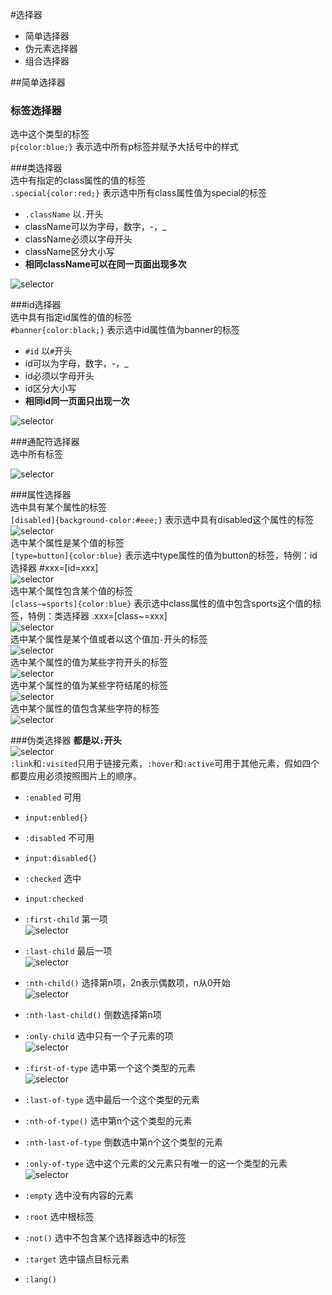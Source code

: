 #选择器
* 简单选择器
* 伪元素选择器
* 组合选择器

##简单选择器
### 标签选择器  
选中这个类型的标签  
`p{color:blue;}` 表示选中所有p标签并赋予大括号中的样式

###类选择器  
选中有指定的class属性的值的标签  
`.special{color:red;}` 表示选中所有class属性值为special的标签
* `.className` 以`.`开头
* className可以为字母，数字，-，_
* className必须以字母开头
* className区分大小写
* **相同className可以在同一页面出现多次**
 
![selector](img/selector1.png)

###id选择器  
选中具有指定id属性的值的标签  
`#banner{color:black;}` 表示选中id属性值为banner的标签
 * `#id` 以`#`开头
 * id可以为字母，数字，-，_
 * id必须以字母开头
 * id区分大小写
 * **相同id同一页面只出现一次**
 
![selector](img/selector2.png)

###通配符选择器  
选中所有标签

![selector](img/selector3.png)

###属性选择器  
选中具有某个属性的标签  
`[disabled]{background-color:#eee;}` 表示选中具有disabled这个属性的标签  
![selector](img/selector4.png)  
选中某个属性是某个值的标签  
`[type=button]{color:blue}` 表示选中type属性的值为button的标签，特例：id选择器 #xxx=[id=xxx]  
![selector](img/selector5.png)  
选中某个属性包含某个值的标签  
`[class~=sports]{color:blue}` 表示选中class属性的值中包含sports这个值的标签，特例：类选择器 .xxx=[class~=xxx]  
![selector](img/selector6.png)  
选中某个属性是某个值或者以这个值加`-`开头的标签  
![selector](img/selector7.png)  
选中某个属性的值为某些字符开头的标签  
![selector](img/selector8.png)  
选中某个属性的值为某些字符结尾的标签  
![selector](img/selector9.png)  
选中某个属性的值包含某些字符的标签  
![selector](img/selector10.png)

###伪类选择器
**都是以`:`开头**  
![selector](img/selector11.png)  
`:link`和`:visited`只用于链接元素，`:hover`和`:active`可用于其他元素，假如四个都要应用必须按照图片上的顺序。
* `:enabled` 可用
 * `input:enbled{}`
* `:disabled` 不可用
 * `input:disabled{}`
* `:checked` 选中
 * `input:checked`

* `:first-child` 第一项  
![selector](img/selector12.png)
* `:last-child` 最后一项  
![selector](img/selector13.png)
* `:nth-child()` 选择第n项，2n表示偶数项，n从0开始  
![selector](img/selector14.png)
* `:nth-last-child()` 倒数选择第n项
* `:only-child` 选中只有一个子元素的项  
![selector](img/selector15.png)
* `:first-of-type` 选中第一个这个类型的元素  
![selector](img/selector16.png)
* `:last-of-type` 选中最后一个这个类型的元素
* `:nth-of-type()` 选中第n个这个类型的元素
* `:nth-last-of-type` 倒数选中第n个这个类型的元素
* `:only-of-type` 选中这个元素的父元素只有唯一的这一个类型的元素  
![selector](img/selector17.png)
* `:empty` 选中没有内容的元素
* `:root` 选中根标签
* `:not()` 选中不包含某个选择器选中的标签
* `:target` 选中锚点目标元素
* `:lang()`

